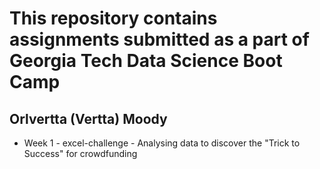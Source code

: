 # This repository contains assignments submitted as a part of Georgia Tech Data Science Boot Camp 
## Orlvertta (Vertta) Moody
- Week 1 - excel-challenge - Analysing data to discover the "Trick to Success" for crowdfunding
